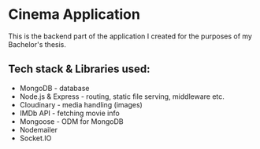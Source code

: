 # Cinema Application

This is the backend part of the application I created for the purposes of my Bachelor's thesis.

## Tech stack & Libraries used:

- MongoDB - database
- Node.js & Express - routing, static file serving, middleware etc.
- Cloudinary - media handling (images)
- IMDb API - fetching movie info
- Mongoose - ODM for MongoDB
- Nodemailer
- Socket.IO

